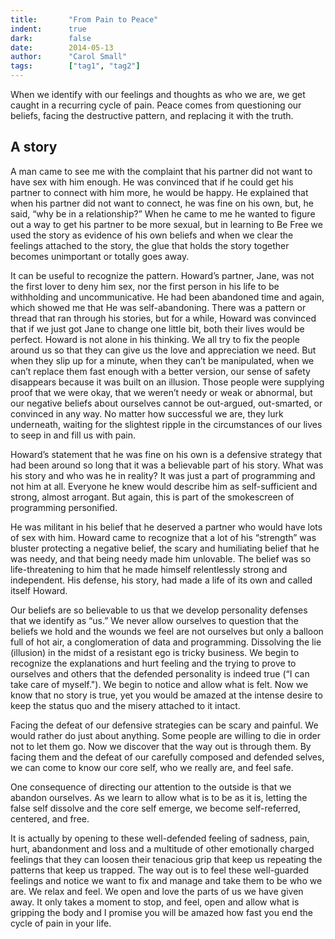 ```yaml
---
title:       "From Pain to Peace"
indent:      true
dark:        false
date:        2014-05-13
author:      "Carol Small"
tags:        ["tag1", "tag2"]
---
```


When we identify with our feelings and thoughts as who we are, we get caught in
a recurring cycle of pain. Peace comes from questioning our beliefs, facing the
destructive pattern, and replacing it with the truth.

## A story

A man came to see me with the complaint that his partner did not want to have
sex with him enough. He was convinced that if he could get his partner to
connect with him more, he would be happy. He explained that when his partner did
not want to connect, he was fine on his own, but, he said, “why be in a
relationship?” When he came to me he wanted to figure out a way to get his
partner to be more sexual, but in learning to Be Free we used the story as
evidence of his own beliefs and when we clear the feelings attached to the
story, the glue that holds the story together becomes unimportant or totally
goes away.

It can be useful to recognize the pattern. Howard’s partner, Jane, was not the
first lover to deny him sex, nor the first person in his life to be withholding
and uncommunicative. He had been abandoned time and again, which showed me that
He was self-abandoning. There was a pattern or thread that ran through his
stories, but for a while, Howard was convinced that if we just got Jane to
change one little bit, both their lives would be perfect. Howard is not alone in
his thinking. We all try to fix the people around us so that they can give us
the love and appreciation we need. But when they slip up for a minute, when they
can’t be manipulated, when we can’t replace them fast enough with a better
version, our sense of safety disappears because it was built on an illusion.
Those people were supplying proof that we were okay, that we weren’t needy or
weak or abnormal, but our negative beliefs about ourselves cannot be out-argued,
out-smarted, or convinced in any way. No matter how successful we are, they lurk
underneath, waiting for the slightest ripple in the circumstances of our lives
to seep in and fill us with pain.

Howard’s statement that he was fine on his own is a defensive strategy that had
been around so long that it was a believable part of his story. What was his
story and who was he in reality?  It was just a part of programming and not him
at all. Everyone he knew would describe him as self-sufficient and strong,
almost arrogant. But again, this is part of the smokescreen of programming
personified.

He was militant in his belief that he deserved a partner who would have lots of
sex with him. Howard came to recognize that a lot of his “strength” was bluster
protecting a negative belief, the scary and humiliating belief that he was
needy, and that being needy made him unlovable. The belief was so
life-threatening to him that he made himself relentlessly strong and
independent. His defense, his story, had made a life of its own and called
itself Howard.

Our beliefs are so believable to us that we develop personality defenses that we
identify as “us.” We never allow ourselves to question that the beliefs we hold
and the wounds we feel are not ourselves but only a balloon full of hot air, a
conglomeration of data and programming. Dissolving the lie (illusion) in the
midst of a resistant ego is tricky business. We begin to recognize the
explanations and hurt feeling and the trying to prove to ourselves and others
that the defended personality is indeed true (“I can take care of myself."). We
begin to notice and allow what is felt. Now we know that no story is true, yet
you would be amazed at the intense desire to keep the status quo and the misery
attached to it intact.

Facing the defeat of our defensive strategies can be scary and painful. We would
rather do just about anything. Some people are willing to die in order not to
let them go. Now we discover that the way out is through them. By facing them
and the defeat of our carefully composed and defended selves, we can come to
know our core self, who we really are, and feel safe.

One consequence of directing our attention to the outside is that we abandon
ourselves. As we learn to allow what is to be as it is, letting the false self
dissolve and the core self emerge, we become self-referred, centered, and free.

It is actually by opening to these well-defended feeling of sadness, pain, hurt,
abandonment and loss and a multitude of other emotionally charged feelings that
they can loosen their tenacious grip that keep us repeating the patterns that
keep us trapped. The way out is to feel these well-guarded feelings and notice
we want to fix and manage and take them to be who we are. We relax and feel. We
open and love the parts of us we have given away. It only takes a moment to
stop, and feel, open and allow what is gripping the body and I promise you will
be amazed how fast you end the cycle of pain in your life.
